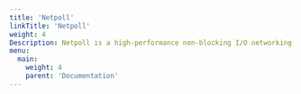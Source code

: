 ```yaml
---
title: 'Netpoll'
linkTitle: 'Netpoll'
weight: 4
Description: Netpoll is a high-performance non-blocking I/O networking framework, which focused on RPC scenarios, developed by ByteDance.
menu:
  main:
    weight: 4
    parent: 'Documentation'
---
```

